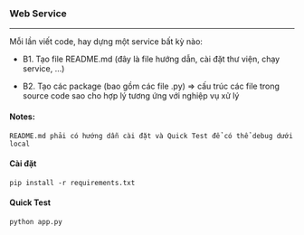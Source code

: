 ### Web Service 

*******************************************
Mỗi lần viết code, hay dựng một service bất kỳ nào: 
- B1. Tạo file README.md (đây là file hướng dẫn, cài đặt thư viện, chạy service, ...) 

- B2. Tạo các package (bao gồm các file .py) => cấu trúc các file trong source code sao cho hợp lý tương ứng với nghiệp vụ xử lý

#### Notes: 
```commandline
README.md phải có hướng dẫn cài đặt và Quick Test để có thể debug dưới local 
```

#### Cài đặt 
```commandline
pip install -r requirements.txt 
```

#### Quick Test 
```commandline
python app.py
```